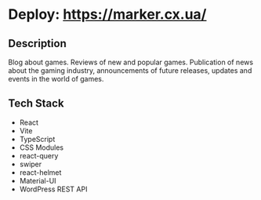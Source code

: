 # Deploy: https://marker.cx.ua/

## Description

Blog about games. Reviews of new and popular games. Publication of news about the gaming industry, announcements of future releases, updates and events in the world of games.

## Tech Stack

- React
- Vite
- TypeScript
- CSS Modules
- react-query
- swiper
- react-helmet
- Material-UI
- WordPress REST API
